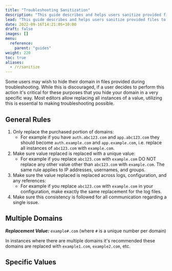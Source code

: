 ```yaml
---
title: "Troubleshooting Sanitization"
description: "This guide describes and helps users sanitize provided files to hide privacy related values for troubleshooting"
lead: "This guide describes and helps users sanitize provided files to hide information for privacy."
date: 2022-09-16T14:21:05+10:00
draft: false
images: []
menu:
  reference:
    parent: "guides"
weight: 220
toc: true
aliases:
  - /r/sanitize
---
```


Some users may wish to hide their domain in files provided during troubleshooting. While this is discouraged, if a user
decides to perform this action it's critical for these purposes that you hide your domain in a very specific
way. Most editors allow replacing all instances of a value, utilizing this is essential to making troubleshooting
possible.

## General Rules

1. Only replace the purchased portion of domains:
   - For example if you have `auth.abc123.com` and `app.abc123.com` they
   should become `auth.example.com` and `app.example.com`, i.e. replace all instances of `abc123.com` with `example.com`.
2. Make sure value replaced is replaced with a unique value:
   - For example if you replace `abc123.com` with `example.com` DO NOT replace any other value other than `abc123.com` with
   `example.com`. The same rule applies to IP addresses, usernames, and groups.
3. Make sure the value replaced is replaced across logs, configuration, and any references:
   - For example if you replace `abc123.com` with `example.com` in your configuration, make exactly the same replacement
   for the log files.
4. Make sure this consistency is followed for all communication regarding a single issue.

## Multiple Domains

*__Replacement Value:__* `example#.com` (where `#` is a unique number per domain)

In instances where there are multiple domains it's recommended these domains are replaced with `example1.com`,
`example2.com`, etc.

## Specific Values
